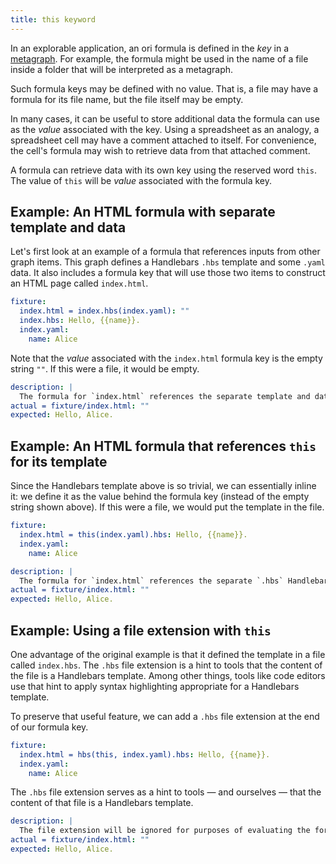 ```yaml
---
title: this keyword
---
```


In an explorable application, an ori formula is defined in the _key_ in a [metagraph](metagraph.html). For example, the formula might be used in the name of a file inside a folder that will be interpreted as a metagraph.

Such formula keys may be defined with no value. That is, a file may have a formula for its file name, but the file itself may be empty.

In many cases, it can be useful to store additional data the formula can use as the _value_ associated with the key. Using a spreadsheet as an analogy, a spreadsheet cell may have a comment attached to itself. For convenience, the cell's formula may wish to retrieve data from that attached comment.

A formula can retrieve data with its own key using the reserved word `this`. The value of `this` will be _value_ associated with the formula key.

## Example: An HTML formula with separate template and data

Let's first look at an example of a formula that references inputs from other graph items. This graph defines a Handlebars `.hbs` template and some `.yaml` data. It also includes a formula key that will use those two items to construct an HTML page called `index.html`.

```yaml
fixture:
  index.html = index.hbs(index.yaml): ""
  index.hbs: Hello, {{name}}.
  index.yaml:
    name: Alice
```

Note that the _value_ associated with the `index.html` formula key is the empty string `""`. If this were a file, it would be empty.

```yaml
description: |
  The formula for `index.html` references the separate template and data values as input, and combines those to create the final HTML.
actual = fixture/index.html: ""
expected: Hello, Alice.
```

## Example: An HTML formula that references `this` for its template

Since the Handlebars template above is so trivial, we can essentially inline it: we define it as the value behind the formula key (instead of the empty string shown above). If this were a file, we would put the template in the file.

```yaml
fixture:
  index.html = this(index.yaml).hbs: Hello, {{name}}.
  index.yaml:
    name: Alice
```

```yaml
description: |
  The formula for `index.html` references the separate `.hbs` Handlebars template, but here the data will come from the value stored behind that formula.
actual = fixture/index.html: ""
expected: Hello, Alice.
```

## Example: Using a file extension with `this`

One advantage of the original example is that it defined the template in a file called `index.hbs`. The `.hbs` file extension is a hint to tools that the content of the file is a Handlebars template. Among other things, tools like code editors use that hint to apply syntax highlighting appropriate for a Handlebars template.

To preserve that useful feature, we can add a `.hbs` file extension at the end of our formula key.

```yaml
fixture:
  index.html = hbs(this, index.yaml).hbs: Hello, {{name}}.
  index.yaml:
    name: Alice
```

The `.hbs` file extension serves as a hint to tools — and ourselves — that the content of that file is a Handlebars template.

```yaml
description: |
  The file extension will be ignored for purposes of evaluating the formula, so this produces the same result as before:
actual = fixture/index.html: ""
expected: Hello, Alice.
```
